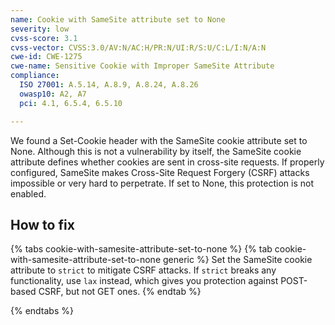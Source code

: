 ```yaml
---
name: Cookie with SameSite attribute set to None
severity: low
cvss-score: 3.1
cvss-vector: CVSS:3.0/AV:N/AC:H/PR:N/UI:R/S:U/C:L/I:N/A:N
cwe-id: CWE-1275
cwe-name: Sensitive Cookie with Improper SameSite Attribute
compliance:
  ISO 27001: A.5.14, A.8.9, A.8.24, A.8.26
  owasp10: A2, A7
  pci: 4.1, 6.5.4, 6.5.10

---            
```


We found a Set-Cookie header with the SameSite cookie attribute set to None. Although this is not a vulnerability by itself, the SameSite cookie attribute defines whether cookies are sent in cross-site requests. If properly configured, SameSite makes Cross-Site Request Forgery (CSRF) attacks impossible or very hard to perpetrate. If set to None, this protection is not enabled.

## How to fix

{% tabs cookie-with-samesite-attribute-set-to-none %}
{% tab cookie-with-samesite-attribute-set-to-none generic %}
Set the SameSite cookie attribute to `strict` to mitigate CSRF attacks. If `strict` breaks any functionality, use `lax` instead, which gives you protection against POST-based CSRF, but not GET ones.
{% endtab %}

{% endtabs %}
